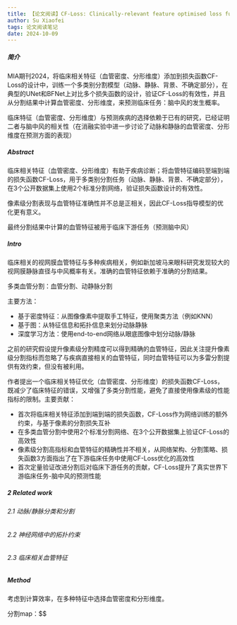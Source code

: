 ```yaml
---
title: 【论文阅读】CF-Loss: Clinically-relevant feature optimised loss function for retinal multi-class vessel segmentation and vascular feature measurement"
author: Su Xiaofei
tags: 论文阅读笔记
date: 2024-10-09
---
```

##### 简介

MIA期刊2024，将临床相关特征（血管密度、分形维度）添加到损失函数CF-Loss的设计中，训练一个多类别分割模型（动脉、静脉、背景、不确定部分），在典型的UNet和BFNet上对比多个损失函数的设计，验证CF-Loss的有效性，并且从分割结果中计算血管密度、分形维度，来预测临床任务：脑中风的发生概率。

临床特征（血管密度、分形维度）与预测疾病的选择依赖于已有的研究，已经证明二者与脑中风的相关性（在消融实验中进一步讨论了动脉和静脉的血管密度、分形维度在预测方面的表现）

##### Abstract

临床相关特征（血管密度、分形维度）有助于疾病诊断；将血管特征编码至端到端的损失函数CF-Loss，用于多类别分割任务（动脉、静脉、背景、不确定部分），在3个公开数据集上使用2个标准分割网络，验证损失函数设计的有效性。

像素级分割表现与血管特征准确性并不总是正相关，因此CF-Loss指导模型的优化更有意义。

最终分割结果中计算的血管特征被用于临床下游任务（预测脑中风）

##### Intro

临床相关的视网膜血管特征与多种疾病相关，例如新加坡马来眼科研究发现较大的视网膜静脉直径与中风概率有关。准确的血管特征依赖于准确的分割结果。

多类血管分割：血管分割、动静脉分割

主要方法：

- 基于密度特征：从图像像素中提取手工特征，使用聚类方法（例如KNN）
- 基于图：从特征信息和拓扑信息来划分动脉静脉
- 深度学习方法：使用end-to-end网络从眼底图像中划分动脉/静脉

之前的研究假设提升像素级分割精度可以得到精确的血管特征，因此关注提升像素级分割指标而忽略了与疾病直接相关的血管特征，同时血管特征可以为多雷分割提供有效约束，但没有被利用。

作者提出一个临床相关特征优化（血管密度、分形维度）的损失函数CF-Loss，既减少了临床特征的错误，又增强了多类分割性能，避免了直接使用像素级的性能指标的限制。主要贡献：

- 首次将临床相关特征添加到端到端的损失函数，CF-Loss作为网络训练的额外约束，与基于像素的分割损失互补
- 在多类血管分割中使用2个标准分割网络、在3个公开数据集上验证CF-Loss的高效性
- 像素级分割高指标和血管特征的精确性并不相关，从网络架构、分割策略、损失函数3方面指出了在下游临床任务中使用CF-Loss优化的高效性
- 首次定量验证改进分割后对临床下游任务的贡献，CF-Loss提升了真实世界下游临床任务-脑中风的预测性能

##### 2 Related work

###### 2.1 动脉/静脉分类和分割

###### 2.2 神经网络中的拓扑约束

###### 2.3 临床相关血管特征

##### Method

考虑到计算效率，在多种特征中选择血管密度和分形维度。

分割map：$$
